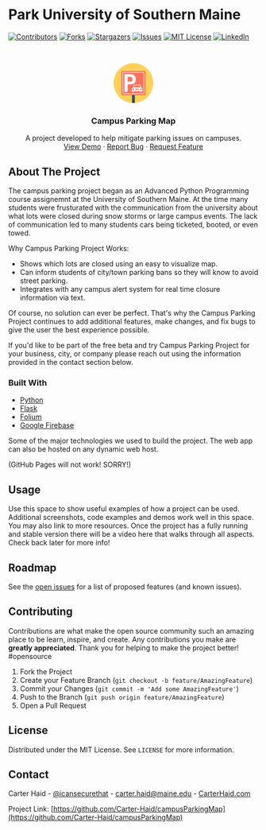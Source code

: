 # Park University of Southern Maine
[![Contributors][contributors-shield]][contributors-url]
[![Forks][forks-shield]][forks-url]
[![Stargazers][stars-shield]][stars-url]
[![Issues][issues-shield]][issues-url]
[![MIT License][license-shield]][license-url] 
[![LinkedIn][linkedin-shield]][linkedin-url]


<!-- PROJECT LOGO -->
<br/>
<p align="center">
  <a href="http://parkusm.com/">
    <img src="flaskr/static/images/parking_192x192.png" alt="Logo" width="80" height="80">
  </a>

  <h3 align="center">Campus Parking Map</h3>

  <p align="center">
    A project developed to help mitigate parking issues on campuses. 
    <br />
    <a href="http://parkusm.com/">View Demo</a>
    ·
    <a href="https://github.com/Carter-Haid/campusParkingMap/issues">Report Bug</a>
    ·
    <a href="https://github.com/Carter-Haid/campusParkingMap/issues">Request Feature</a>
  </p>
</p>


<!-- ABOUT THE PROJECT -->
## About The Project

The campus parking project began as an Advanced Python Programming course assignemnt at the University of Southern Maine. At the time many students were frusturated with the communication from the university about what lots were closed during snow storms or large campus events. The lack of communication led to many students cars being ticketed, booted, or even towed. 

Why Campus Parking Project Works:
* Shows which lots are closed using an easy to visualize map. 
* Can inform students of city/town parking bans so they will know to avoid street parking. 
* Integrates with any campus alert system for real time closure information via text.

Of course, no solution can ever be perfect. That's why the Campus Parking Project continues to add additional features, make changes, and fix bugs to give the user the best experience possible. 

If you'd like to be part of the free beta and try Campus Parking Project for your business, city, or company please reach out using the information provided in the contact section below. 

### Built With
* [Python](https://www.python.org/)
* [Flask](https://flask.palletsprojects.com/en/1.1.x/)
* [Folium](https://python-visualization.github.io/folium/)
* [Google Firebase](https://firebase.google.com/)

Some of the major technologies we used to build the project. The web app can also be hosted on any dynamic web host. 

(GitHub Pages will not work! SORRY!) 

<!-- USAGE EXAMPLES -->
## Usage

Use this space to show useful examples of how a project can be used. Additional screenshots, code examples and demos work well in this space. You may also link to more resources.
Once the project has a fully running and stable version there will be a video here that walks through all aspects. Check back later for more info!


<!-- ROADMAP -->
## Roadmap

See the [open issues](https://github.com/Carter-Haid/campusParkingMap/issues) for a list of proposed features (and known issues).



<!-- CONTRIBUTING -->
## Contributing

Contributions are what make the open source community such an amazing place to be learn, inspire, and create. Any contributions you make are **greatly appreciated**. Thank you for helping to make the project better! #opensource

1. Fork the Project
2. Create your Feature Branch (`git checkout -b feature/AmazingFeature`)
3. Commit your Changes (`git commit -m 'Add some AmazingFeature'`)
4. Push to the Branch (`git push origin feature/AmazingFeature`)
5. Open a Pull Request



<!-- LICENSE -->
## License

Distributed under the MIT License. See `LICENSE` for more information.



<!-- CONTACT -->
## Contact

Carter Haid - [@icansecurethat](https://twitter.com/icansecurethat) - carter.haid@maine.edu - [CarterHaid.com](https://carterhaid.com)

Project Link: [https://github.com/Carter-Haid/campusParkingMap](https://github.com/Carter-Haid/campusParkingMap)
 

<!-- MARKDOWN LINKS & IMAGES -->
<!-- https://www.markdownguide.org/basic-syntax/#reference-style-links -->
[contributors-shield]: https://img.shields.io/github/contributors/Carter-Haid/campusParkingMap.svg?style=for-the-badge
[contributors-url]: https://github.com/Carter-Haid/campusParkingMap/graphs/contributors
[forks-shield]: https://img.shields.io/github/forks/Carter-Haid/campusParkingMap.svg?style=for-the-badge
[forks-url]: https://github.com/Carter-Haid/campusParkingMap/network/members
[stars-shield]: https://img.shields.io/github/stars/Carter-Haid/campusParkingMap.svg?style=for-the-badge
[stars-url]: https://github.com/Carter-Haid/campusParkingMap/stargazers
[issues-shield]: https://img.shields.io/github/issues/Carter-Haid/campusParkingMap.svg?style=for-the-badge
[issues-url]: https://github.com/Carter-Haid/campusParkingMap/issues
[license-shield]: https://img.shields.io/github/license/Carter-Haid/campusParkingMap.svg?style=for-the-badge
[license-url]: https://github.com/Carter-Haid/campusParkingMap/master/LICENSE.txt
[linkedin-shield]: https://img.shields.io/badge/-LinkedIn-black.svg?style=for-the-badge&logo=linkedin&colorB=555
[linkedin-url]: https://www.linkedin.com/in/carterhaid/
[product-screenshot]: images/screenshot.png

